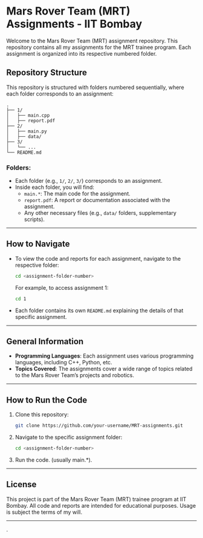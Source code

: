 
# Mars Rover Team (MRT) Assignments - IIT Bombay

Welcome to the Mars Rover Team (MRT) assignment repository. This repository contains all my assignments for the MRT trainee program. Each assignment is organized into its respective numbered folder.

## Repository Structure

This repository is structured with folders numbered sequentially, where each folder corresponds to an assignment:

```
.
├── 1/
│   ├── main.cpp
│   ├── report.pdf
├── 2/
│   ├── main.py
│   ├── data/
├── 3/
│   └── ...
└── README.md
```

### Folders:
- Each folder (e.g., `1/`, `2/`, `3/`) corresponds to an assignment.
- Inside each folder, you will find:
  - `main.*`: The main code for the assignment.
  - `report.pdf`: A report or documentation associated with the assignment.
  - Any other necessary files (e.g., `data/` folders, supplementary scripts).

---

## How to Navigate

- To view the code and reports for each assignment, navigate to the respective folder:
  ```bash
  cd <assignment-folder-number>
  ```
  For example, to access assignment 1:
  ```bash
  cd 1
  ```

- Each folder contains its own `README.md` explaining the details of that specific assignment.

---

## General Information

- **Programming Languages**: Each assignment uses various programming languages, including C++, Python, etc.
- **Topics Covered**: The assignments cover a wide range of topics related to the Mars Rover Team’s projects and robotics.

---

## How to Run the Code

1. Clone this repository:
   ```bash
   git clone https://github.com/your-username/MRT-assignments.git
   ```
2. Navigate to the specific assignment folder:
   ```bash
   cd <assignment-folder-number>
   ```
3. Run the code. (usually main.*).

---

## License
This project is part of the Mars Rover Team (MRT) trainee program at IIT Bombay. All code and reports are intended for educational purposes. Usage is subject the terms of my will.

---



.
